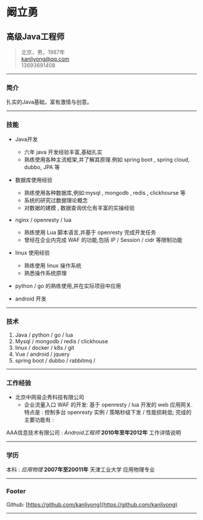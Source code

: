 # 阚立勇
## 高级Java工程师

> 北京，男，1987年  
> [kanliyong@qq.com](kanliyong@qq.com)  
> 13693691408

------

### 简介 

扎实的Java基础，富有激情与创意。

------

### 技能

* Java开发
  - 六年 java 开发经验丰富,基础扎实
  - 熟练使用各种主流框架,并了解其原理.例如 spring boot , spring cloud, dubbo, JPA 等
  
* 数据库使用经验
  - 熟练使用各种数据库,例如:mysql , mongodb , redis , clickhourse 等
  - 系统的研究过数据理论概念
  - 对数据的建模 , 数据查询优化有丰富的实操经验
  
* nginx / openresty / lua 
  - 熟练使用 Lua 脚本语言,并基于 openresty 完成开发任务
  - 曾经在企业内完成 WAF 的功能,包括 IP / Session / cidr 等限制功能
  
* linux 使用经验
  - 熟练使用 linux 操作系统
  - 熟悉操作系统原理
  
* python / go 的熟练使用,并在实际项目中应用

* android 开发
  

-------

### 技术

1. Java / python / go / lua
2. Mysql / mongodb / redis / clickhouse
3. linux / docker / k8s / git 
4. Vue / android / jquery
5. spring boot / dubbo / rabbitmq / 

------

### 工作经验

* 北京中网易企秀科技有限公司
  - 企业流量入口 WAF 的开发:
    基于 openresty / lua 开发的 web 应用网关.
    特点是 : 控制多台 openresty 实例 / 策略秒级下发 / 性能损耗低;
    完成的主要功能有 : 

AAA信息技术有限公司
: *Android工程师*
  __2010年至年2012年__
  工作详情说明

------

### 学历

本科
: *应用物理*
  __2007年至20011年__
  天津工业大学 应用物理专业
  
------

### Footer

Github: [https://github.com/kanliyong](https://github.com/kanliyong)  

------
